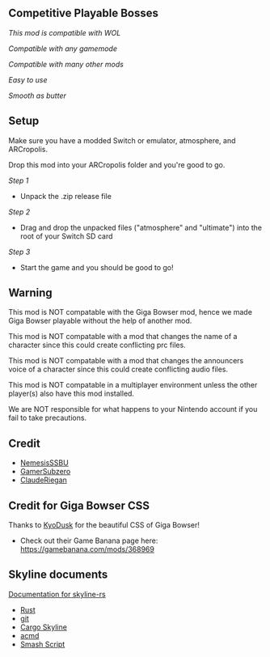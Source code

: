 ## Competitive Playable Bosses

*This mod is compatible with WOL*

*Compatible with any gamemode*

*Compatible with many other mods*

*Easy to use*

*Smooth as butter*

## Setup
Make sure you have a modded Switch or emulator, atmosphere, and ARCropolis.

Drop this mod into your ARCropolis folder and you're good to go.

*Step 1*

- Unpack the .zip release file

*Step 2*

- Drag and drop the unpacked files ("atmosphere" and "ultimate") into the root of your Switch SD card

*Step 3*

- Start the game and you should be good to go!
## Warning
This mod is NOT compatable with the Giga Bowser mod, hence we made Giga Bowser playable without the help of another mod.

This mod is NOT compatable with a mod that changes the name of a character since this could create conflicting prc files.

This mod is NOT compatable with a mod that changes the announcers voice of a character since this could create conflicting audio files.

This mod is NOT compatable in a multiplayer environment unless the other player(s) also have this mod installed.

We are NOT responsible for what happens to your Nintendo account if you fail to take precautions.
## Credit
- [NemesisSSBU](https://github.com/NemesisSSBU)
- [GamerSubzero](https://github.com/GamerSubzero?tab=overview&from=2022-12-01&to=2022-12-03)
- [ClaudeRiegan](https://github.com/ClaudevonRiegan)
## Credit for Giga Bowser CSS
Thanks to [KyoDusk](https://gamebanana.com/members/1834863) for the beautiful CSS of Giga Bowser!
- Check out their Game Banana page here: https://gamebanana.com/mods/368969
## Skyline documents
[Documentation for skyline-rs](https://ultimate-research.github.io/skyline-rs-template/doc/skyline/index.html)
* [Rust](https://www.rust-lang.org/install.html)
* [git](https://git-scm.com/book/en/v2/Getting-Started-Installing-Git)
* [Cargo Skyline](https://github.com/jam1garner/cargo-skyline)
* [acmd](https://github.com/ultimate-research/skyline-acmd.git)
* [Smash Script](https://github.com/blu-dev/smash-script.git)
